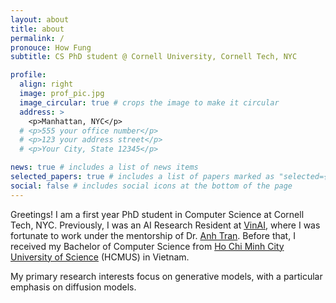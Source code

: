 ```yaml
---
layout: about
title: about
permalink: /
pronouce: How Fung
subtitle: CS PhD student @ Cornell University, Cornell Tech, NYC

profile:
  align: right
  image: prof_pic.jpg
  image_circular: true # crops the image to make it circular
  address: >
    <p>Manhattan, NYC</p>
  # <p>555 your office number</p>
  # <p>123 your address street</p>
  # <p>Your City, State 12345</p>

news: true # includes a list of news items
selected_papers: true # includes a list of papers marked as "selected={true}"
social: false # includes social icons at the bottom of the page
---
```


<!-- Write your biography here. Tell the world about yourself. Link to your favorite [subreddit](http://reddit.com). You can put a picture in, too. The code is already in, just name your picture `prof_pic.jpg` and put it in the `img/` folder.

Put your address / P.O. box / other info right below your picture. You can also disable any of these elements by editing `profile` property of the YAML header of your `_pages/about.md`. Edit `_bibliography/papers.bib` and Jekyll will render your [publications page](/al-folio/publications/) automatically.

Link to your social media connections, too. This theme is set up to use [Font Awesome icons](http://fortawesome.github.io/Font-Awesome/) and [Academicons](https://jpswalsh.github.io/academicons/), like the ones below. Add your Facebook, Twitter, LinkedIn, Google Scholar, or just disable all of them. -->

Greetings! I am a first year PhD student in Computer Science at Cornell Tech, NYC. Previously, I was an AI Research Resident at <a href="https://www.vinai.io/">VinAI</a>, where I was fortunate to work under the mentorship of Dr. <a href="https://scholar.google.com/citations?user=FYZ5ODQAAAAJ&hl=en/">Anh Tran</a>. Before that, I received my Bachelor of Computer Science from <a href="https://www.hcmus.edu.vn/">Ho Chi Minh City University of Science</a> (HCMUS) in Vietnam.

My primary research interests focus on generative models, with a particular emphasis on diffusion models.

<!-- <p style="color: #32CD32">
Note: I’m currently looking for a summer internship in 2025. Feel free to email me if there’s a good fit. Best regards!
</p> -->

<!-- **Email**: tienhaophung (at) gmail (dot) com -->
